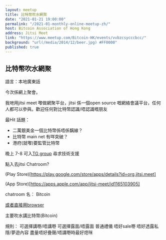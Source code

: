 ```yaml
---
layout: meetup
title: 比特幣吹水網聚
date: "2021-01-21 19:00:00"
permalink: "/2021-01-monthly-online-meetup-zh/"
host: Bitcoin Association of Hong Kong
address: Jitsi Meet
link: "https://www.meetup.com/Bitcoin-HK/events/vvbzcsycccbcc/"
background: "url(/media/2014/12/beer.jpg) #FF0000"
published: true
---
```


## 比特幣吹水網聚

語言：本地廣東話

今次係網上聚會。

我哋用jitsi meet 嚟做網聚平台，jitsi 係一個open source 嘅網絡會議平台，任何人都可以參與。歡迎任何對比特幣認識/唔認識嘅朋友

最Hit 話題：
- 二萬銀美金一個比特幣係唔係黐線？
- 比特幣 main net 有咩突破？
- 港府(就嚟)要監管比特幣

晚上 7-8 可入[TG group](https://t.me/joinchat/JJqWplQBAqRjS3APAYHL-w) 尋求技術支援

點入去jitsi Chatroom?

(Play Store)[https://play.google.com/store/apps/details?id=org.jitsi.meet]

(App Store)[https://apps.apple.com/app/jitsi-meet/id1165103905]

chatroom 名： Bitcoin

[或者直接用browser](https://meet.jit.si/Bitcoin)

主要吹水講比特幣(Bitcoin)

規則：
可選擇講嘢/唔講嘢
可選擇露面/唔露面
普通禮儀
唔好sale嘢
唔好透露私隱/夢遊內容
盡量唔好疊聲/唔講嘢時最好熄咪
